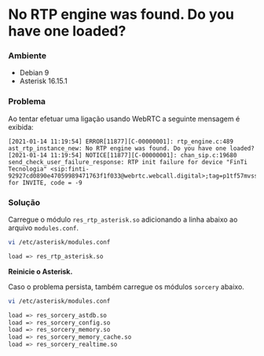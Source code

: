 # No RTP engine was found. Do you have one loaded?

### Ambiente
* Debian 9
* Asterisk 16.15.1

### Problema
Ao tentar efetuar uma ligação usando WebRTC a seguinte mensagem é exibida:

    [2021-01-14 11:19:54] ERROR[11877][C-00000001]: rtp_engine.c:489 ast_rtp_instance_new: No RTP engine was found. Do you have one loaded?
    [2021-01-14 11:19:54] NOTICE[11877][C-00000001]: chan_sip.c:19680 send_check_user_failure_response: RTP init failure for device "FinTi Tecnologia" <sip:finti-92927cd0890e47059989471763f1f033@webrtc.webcall.digital>;tag=p1tf57mvss for INVITE, code = -9

### Solução
Carregue o módulo `res_rtp_asterisk.so` adicionando a linha abaixo ao arquivo `modules.conf`.
```bash
vi /etc/asterisk/modules.conf
```
```bash
load => res_rtp_asterisk.so 
```

**Reinicie o Asterisk.**

Caso o problema persista, também carregue os módulos `sorcery` abaixo.

```bash
vi /etc/asterisk/modules.conf
```
```bash
load => res_sorcery_astdb.so
load => res_sorcery_config.so
load => res_sorcery_memory.so
load => res_sorcery_memory_cache.so
load => res_sorcery_realtime.so
```


